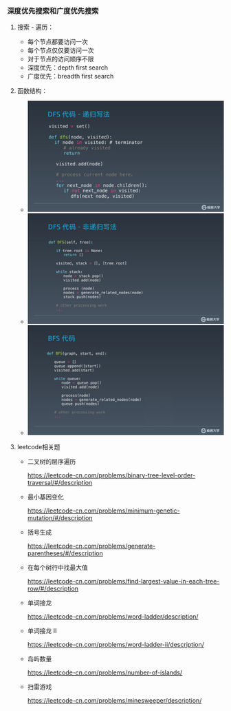 ### 深度优先搜索和广度优先搜索

1. 搜索 - 遍历：
   - 每个节点都要访问一次  
   - 每个节点仅仅要访问一次
   - 对于节点的访问顺序不限
   - 深度优先：depth first search
   - 广度优先：breadth first search
1. 函数结构：
    - ![Xnip2020-08-12_17-51-04](./src/dfs.jpg)
    - ![Xnip2020-08-12_17-51-04](./src/dfs2.jpg)
    - ![Xnip2020-08-12_17-51-04](./src/bfs.jpg)

1. leetcode相关题

   - 二叉树的层序遍历  

     <https://leetcode-cn.com/problems/binary-tree-level-order-traversal/#/description>

   - 最小基因变化  

     <https://leetcode-cn.com/problems/minimum-genetic-mutation/#/description>

   - 括号生成   

     <https://leetcode-cn.com/problems/generate-parentheses/#/description>

   - 在每个树行中找最大值   

     <https://leetcode-cn.com/problems/find-largest-value-in-each-tree-row/#/description>

   - 单词接龙   

     <https://leetcode-cn.com/problems/word-ladder/description/>

   - 单词接龙 II   

     <https://leetcode-cn.com/problems/word-ladder-ii/description/>

   - 岛屿数量   

     <https://leetcode-cn.com/problems/number-of-islands/>

   - 扫雷游戏   

     <https://leetcode-cn.com/problems/minesweeper/description/>
     